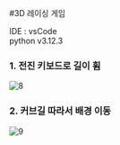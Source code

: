#3D 레이싱 게임  

IDE : vsCode  
python v3.12.3  

### 1. 전진 키보드로 길이 휨
![8](https://github.com/doomout/Python_Racer/assets/13861731/8605de61-9bc1-4111-a33a-63fe5899dd77)

### 2. 커브길 따라서 배경 이동
![9](https://github.com/doomout/Python_Racer/assets/13861731/e91f7903-2598-4cd3-a5f6-b7a949fa691c)